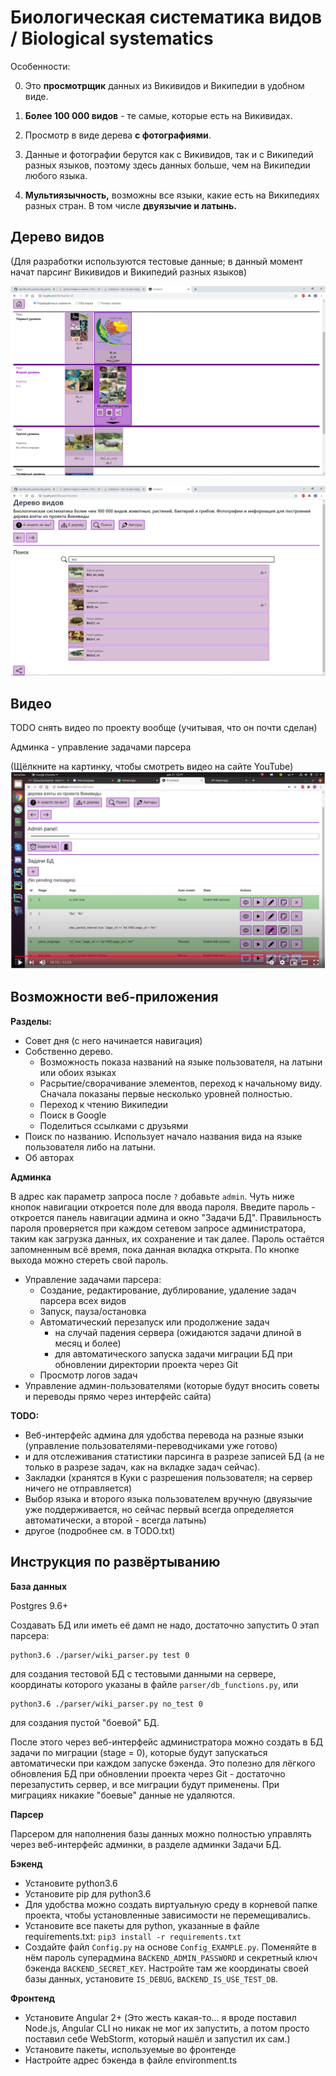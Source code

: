 <h1>Биологическая систематика видов / Biological systematics</h1>

Особенности:

0. Это **просмотрщик** данных из Викивидов и Википедии в удобном виде.

1. **Более 100 000 видов** - те самые, которые есть на Викивидах.

2. Просмотр в виде дерева **с фотографиями**.

3. Данные и фотографии берутся как с Викивидов, так и с Википедий разных языков,
   поэтому здесь данных больше, чем на Википедии любого языка.
   
4. **Мультиязычность,** возможны все языки, какие есть на Википедиях разных стран. В том числе **двуязычие и латынь.**




<h2>Дерево видов</h2>

(Для разработки используются тестовые данные; в данный момент начат парсинг Викивидов и Википедий разных языков)

![Дерево видов](Tree.png?raw=true "Title")

![Дерево видов](Search.png?raw=true "Title")




<h2>Видео</h2>

TODO снять видео по проекту вообще (учитывая, что он почти сделан)

Админка - управление задачами парсера

(Щёлкните на картинку, чтобы смотреть видео на сайте YouTube)
[![Админка - управление задачами парсера - смотреть видео](Videos-admin-parser_tasks.png?raw=true "Title")](https://youtu.be/pciVjlwQ92Q)




<h2>Возможности веб-приложения</h2>

**Разделы:**

- Совет дня (с него начинается навигация)
- Собственно дерево.
  - Возможность показа названий на языке пользователя, на латыни или обоих языках
  - Расрытие/сворачивание элементов, переход к начальному виду. Сначала показаны первые несколько уровней полностью.
  - Переход к чтению Википедии
  - Поиск в Google
  - Поделиться ссылками с друзьями
- Поиск по названию. Использует начало названия вида на языке пользователя либо на латыни.
- Об авторах

**Админка**

В адрес как параметр запроса после `?` добавьте `admin`.
Чуть ниже кнопок навигации откроется поле для ввода пароля.
Введите пароль - откроется панель навигации админа и окно "Задачи БД".
Правильность пароля проверяется при каждом сетевом запросе администратора,
таким как загрузка данных, их сохранение и так далее.
Пароль остаётся запомненным всё время, пока данная вкладка открыта. По кнопке выхода можно стереть свой пароль.

- Управление задачами парсера:
  - Создание, редактирование, дублирование, удаление задач парсера всех видов
  - Запуск, пауза/остановка
  - Автоматический перезапуск или продолжение задач
    - на случай падения сервера (ожидаются задачи длиной в месяц и более)
    - для автоматического запуска задачи миграции БД при обновлении директории проекта через Git
  - Просмотр логов задач
- Управление админ-пользователями (которые будут вносить советы и переводы прямо через интерфейс сайта)

**TODO:**
- Веб-интерфейс админа для удобства перевода на разные языки (управление пользователями-переводчиками уже готово)
- и для отслеживания статистики парсинга в разрезе записей БД (а не только в разрезе задач, как на вкладке задач сейчас).
- Закладки (хранятся в Куки с разрешения пользователя; на сервер ничего не отправляется)
- Выбор языка и второго языка пользователем вручную (двуязычие уже поддерживается, но сейчас первый всегда определяется автоматически, а второй - всегда латынь)
- другое (подробнее см. в TODO.txt)



<h2>Инструкция по развёртыванию</h2>

**База данных**

Postgres 9.6+

Создавать БД или иметь её дамп не надо, достаточно запустить 0 этап парсера:
```
python3.6 ./parser/wiki_parser.py test 0
```
для создания тестовой БД с тестовыми данными на сервере, координаты которого указаны в файле `parser/db_functions.py`,
или
```
python3.6 ./parser/wiki_parser.py no_test 0
```
для создания пустой "боевой" БД.

После этого через веб-интерфейс администратора можно создать
в БД задачи по миграции (stage = 0), которые будут запускаться
автоматически при каждом запуске бэкенда.
Это полезно для лёгкого обновления БД при обновлении проекта через Git -
достаточно перезапустить сервер, и все миграции будут применены.
При миграциях никакие "боевые" данные не удаляются. 

**Парсер**

Парсером для наполнения базы данных можно полностью управлять через веб-интерфейс админки,
в разделе админки Задачи БД.

**Бэкенд**

- Установите python3.6
- Установите pip для python3.6
- Для удобства можно создать виртуальную среду в корневой папке проекта,
чтобы установленные зависимости не перемещивались.
- Установите все пакеты для python, указанные в файле requirements.txt:
`pip3 install -r requirements.txt`
- Создайте файл `Config.py` на основе `Config_EXAMPLE.py`.
 Поменяйте в нём пароль суперадмина `BACKEND_ADMIN_PASSWORD` и секретный ключ бэкенда `BACKEND_SECRET_KEY`.
 Настройте там же координаты своей базы данных,
 установите `IS_DEBUG`, `BACKEND_IS_USE_TEST_DB`.

**Фронтенд**

- Установите Angular 2+
(Это жесть какая-то... я вроде поставил Node.js, Angular CLI но никак не мог их запустить, а потом просто поставил себе WebStorm, который нашёл и запустил их сам.)
- Установите пакеты, используемые во фронтенде
- Настройте адрес бэкенда в файле environment.ts